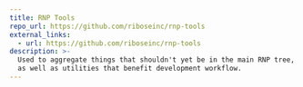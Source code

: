 ```yaml
---
title: RNP Tools
repo_url: https://github.com/riboseinc/rnp-tools
external_links:
  - url: https://github.com/riboseinc/rnp-tools
description: >-
  Used to aggregate things that shouldn't yet be in the main RNP tree,
  as well as utilities that benefit development workflow.
---
```

